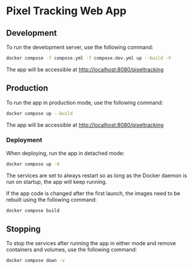 # Pixel Tracking Web App

## Development

To run the development server, use the following command:

```sh
docker compose -f compose.yml -f compose.dev.yml up --build -V
```

The app will be accessible at <http://localhost:8080/pixeltracking>

## Production

To run the app in production mode, use the following command:

```sh
docker compose up --build
```

The app will be accessible at <http://localhost:8080/pixeltracking>

### Deployment

When deploying, run the app in detached mode:

```sh
docker compose up -d
```

The services are set to always restart so as long as the Docker daemon is run on startup, the app will keep running.

If the app code is changed after the first launch, the images need to be rebuilt using the following command:

```sh
docker compose build
```

## Stopping

To stop the services after running the app in either mode and remove containers and volumes, use the following command:

```sh
docker compose down -v
```
